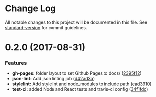 # Change Log

All notable changes to this project will be documented in this file. See [standard-version](https://github.com/conventional-changelog/standard-version) for commit guidelines.

<a name="0.2.0"></a>
# 0.2.0 (2017-08-31)


### Features

* **gh-pages:** folder layout to set Github Pages to docs/ ([2395f12](https://github.com/researchgate/node-package-blueprint/commit/2395f12))
* **json-lint:** Add json linting job ([d42ad3a](https://github.com/researchgate/node-package-blueprint/commit/d42ad3a))
* **stylelint:** Add stylelint and node_modules to include path ([ead3910](https://github.com/researchgate/node-package-blueprint/commit/ead3910))
* **test-ci:** added Node and React tests and travis-ci config ([34f1fdc](https://github.com/researchgate/node-package-blueprint/commit/34f1fdc))
